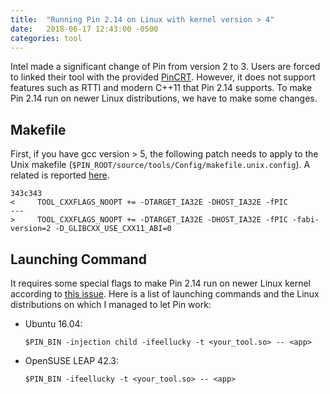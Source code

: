 ```yaml
---
title:  "Running Pin 2.14 on Linux with kernel version > 4"
date:   2018-06-17 12:43:00 -0500
categories: tool
---
```

Intel made a significant change of Pin from version 2 to 3. Users are forced to linked their tool with the provided [PinCRT][CRT]. However, it does not support features such as RTTI and modern C++11 that Pin 2.14 supports. To make Pin 2.14 run on newer Linux distributions, we have to make some changes.

## Makefile 
First, if you have gcc version > 5, the following patch needs to apply to the Unix makefile (`$PIN_ROOT/source/tools/Config/makefile.unix.config`). A related is reported [here][sst-issue].
```
343c343
<     TOOL_CXXFLAGS_NOOPT += -DTARGET_IA32E -DHOST_IA32E -fPIC
---
>     TOOL_CXXFLAGS_NOOPT += -DTARGET_IA32E -DHOST_IA32E -fPIC -fabi-version=2 -D_GLIBCXX_USE_CXX11_ABI=0
```

## Launching Command
It requires some special flags to make Pin 2.14 run on newer Linux kernel according to [this issue][zsim-issue]. 
Here is a list of launching commands and the Linux distributions on which I managed to let Pin work:

- Ubuntu 16.04:
    
    `$PIN_BIN -injection child -ifeellucky -t <your_tool.so> -- <app>`

- OpenSUSE LEAP 42.3:

    `$PIN_BIN -ifeellucky -t <your_tool.so> -- <app>`

[CRT]: https://software.intel.com/sites/default/files/managed/8e/f5/PinCRT.pdf
[zsim-issue]: https://github.com/s5z/zsim/issues/109
[sst-issue]: https://github.com/sstsimulator/sst-elements/issues/625
